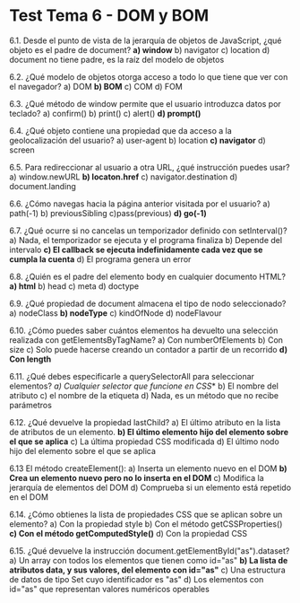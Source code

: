 # Test Tema 6 - DOM y BOM

6.1. Desde el punto de vista de la jerarquía de objetos de JavaScript, ¿qué objeto es el padre de document?
**a) window**
b) navigator
c) location
d) document no tiene padre, es la raíz del modelo de objetos

6.2. ¿Qué modelo de objetos otorga acceso a todo lo que tiene que ver con el navegador?
a) DOM
**b) BOM**
c) COM
d) FOM

6.3. ¿Qué método de window permite que el usuario introduzca datos por teclado?
a) confirm()
b) print()
c) alert()
**d) prompt()**

6.4. ¿Qué objeto contiene una propiedad que da acceso a la geolocalización del usuario?
a) user-agent
b) location
**c) navigator**
d) screen

6.5. Para redireccionar al usuario a otra URL, ¿qué instrucción puedes usar?
a) window.newURL
**b) locaton.href**
c) navigator.destination
d) document.landing

6.6. ¿Cómo navegas hacia la página anterior visitada por el usuario?
a) path(-1)
b) previousSibling
c)pass(previous)
**d) go(-1)**

6.7. ¿Qué ocurre si no cancelas un temporizador definido con setInterval()?
a) Nada, el temporizador se ejecuta y el programa finaliza
b) Depende del intervalo
**c) El callback se ejecuta indefinidamente cada vez que se cumpla la cuenta**
d) El programa genera un error

6.8. ¿Quién es el padre del elemento body en cualquier documento HTML?
**a) html**
b) head
c) meta
d) doctype

6.9. ¿Qué propiedad de document almacena el tipo de nodo seleccionado?
a) nodeClass
**b) nodeType**
c) kindOfNode
d) nodeFlavour

6.10. ¿Cómo puedes saber cuántos elementos ha devuelto una selección realizada con getElementsByTagName?
a) Con numberOfElements
b) Con size
c) Solo puede hacerse creando un contador a partir de un recorrido
**d) Con length**

6.11. ¿Qué debes especificarle a querySelectorAll para seleccionar elementos?
*a) Cualquier selector que funcione en CSS**
b) El nombre del atributo
c) el nombre de la etiqueta
d) Nada, es un método que no recibe parámetros

6.12. ¿Qué devuelve la propiedad lastChild?
a) El último atributo en la lista de atributos de un elemento.
**b) El último elemento hijo del elemento sobre el que se aplica**
c) La última propiedad CSS modificada
d) El último nodo hijo del elemento sobre el que se aplica

6.13 El método createElement():
a) Inserta un elemento nuevo en el DOM
**b) Crea un elemento nuevo pero no lo inserta en el DOM**
c) Modifica la jerarquía de elementos del DOM
d) Comprueba si un elemento está repetido en el DOM

6.14. ¿Cómo obtienes la lista de propiedades CSS que se aplican sobre un elemento?
a) Con la propiedad style
b) Con el método getCSSProperties()
**c) Con el método getComputedStyle()**
d) Con la propiedad CSS

6.15. ¿Qué devuelve la instrucción document.getElementById("as").dataset?
a) Un array con todos los elementos que tienen como id="as"
**b) La lista de atributos data, y sus valores, del elemento con id="as"**
c) Una estructura de datos de tipo Set cuyo identificador es "as"
d) Los elementos con id="as" que representan valores numéricos operables
